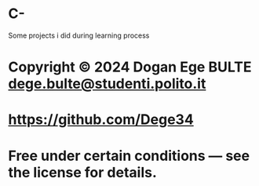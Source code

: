 # C-
Some projects i did during learning process
# Copyright © 2024 Dogan Ege BULTE <dege.bulte@studenti.polito.it>
# https://github.com/Dege34
# Free under certain conditions — see the license for details.
